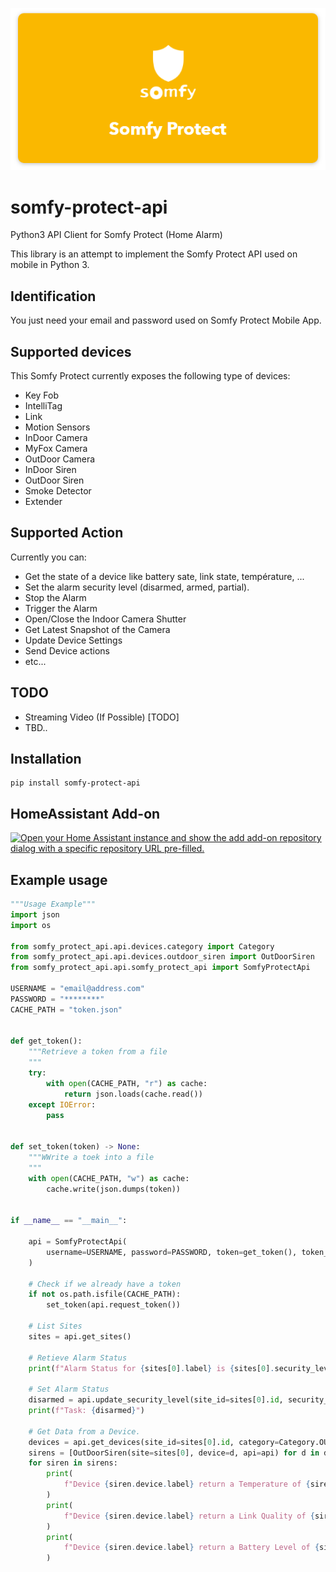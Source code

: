 <p align=center>
    <img src="./img/somfy_protect_logo.png"/>
</p>

# somfy-protect-api
Python3 API Client for Somfy Protect (Home Alarm)

This library is an attempt to implement the Somfy Protect API used on mobile in Python 3.
## Identification

You just need your email and password used on Somfy Protect Mobile App.
## Supported devices
This Somfy Protect currently exposes the following type of devices:
  - Key Fob
  - IntelliTag
  - Link
  - Motion Sensors
  - InDoor Camera
  - MyFox Camera
  - OutDoor Camera
  - InDoor Siren
  - OutDoor Siren
  - Smoke Detector
  - Extender

## Supported Action
Currently you can:
 - Get the state of a device like battery sate, link state, température, ...
 - Set the alarm security level (disarmed, armed, partial).
 - Stop the Alarm
 - Trigger the Alarm
 - Open/Close the Indoor Camera Shutter
 - Get Latest Snapshot of the Camera
 - Update Device Settings
 - Send Device actions
 - etc...


## TODO
 - Streaming Video (If Possible) [TODO]
 - TBD..

## Installation
```
pip install somfy-protect-api
```

## HomeAssistant Add-on

[![Open your Home Assistant instance and show the add add-on repository dialog with a specific repository URL pre-filled.](https://my.home-assistant.io/badges/supervisor_add_addon_repository.svg)](https://my.home-assistant.io/redirect/supervisor_add_addon_repository/?repository_url=https%3A%2F%2Fgithub.com%2FMinims%2Fhomeassistant-addons)

## Example usage

```python
"""Usage Example"""
import json
import os

from somfy_protect_api.api.devices.category import Category
from somfy_protect_api.api.devices.outdoor_siren import OutDoorSiren
from somfy_protect_api.api.somfy_protect_api import SomfyProtectApi

USERNAME = "email@address.com"
PASSWORD = "********"
CACHE_PATH = "token.json"


def get_token():
    """Retrieve a token from a file
    """
    try:
        with open(CACHE_PATH, "r") as cache:
            return json.loads(cache.read())
    except IOError:
        pass


def set_token(token) -> None:
    """WWrite a toek into a file
    """
    with open(CACHE_PATH, "w") as cache:
        cache.write(json.dumps(token))


if __name__ == "__main__":

    api = SomfyProtectApi(
        username=USERNAME, password=PASSWORD, token=get_token(), token_updater=set_token
    )

    # Check if we already have a token
    if not os.path.isfile(CACHE_PATH):
        set_token(api.request_token())

    # List Sites
    sites = api.get_sites()

    # Retieve Alarm Status
    print(f"Alarm Status for {sites[0].label} is {sites[0].security_level}")

    # Set Alarm Status
    disarmed = api.update_security_level(site_id=sites[0].id, security_level="disarmed")
    print(f"Task: {disarmed}")

    # Get Data from a Device.
    devices = api.get_devices(site_id=sites[0].id, category=Category.OUTDOOR_SIREN)
    sirens = [OutDoorSiren(site=sites[0], device=d, api=api) for d in devices]
    for siren in sirens:
        print(
            f"Device {siren.device.label} return a Temperature of {siren.get_temperature()} °C"
        )
        print(
            f"Device {siren.device.label} return a Link Quality of {siren.get_rlink_quality()} %"
        )
        print(
            f"Device {siren.device.label} return a Battery Level of {siren.get_battery_level()} %"
        )

```
